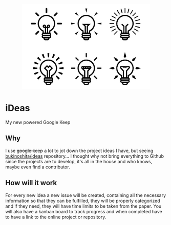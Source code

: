 
<p align="center">
  <img src="https://github.com/mikejavier/ideas/raw/master/Screen%20Shot%202018-08-19%20at%2010.58.56.png" width="400" />
</p>

# iDeas
My new powered Google Keep

## Why
I use ~~google keep~~ a lot to jot down the project ideas I have, but seeing [bukinoshita/ideas](https://github.com/bukinoshita/ideas) repository... I thought why not bring everything to Github since the projects are to develop, it's all in the house and who knows, maybe even find a contributor.

## How will it work
For every new idea a new issue will be created, containing all the necessary information so that they can be fulfilled, they will be properly categorized and if they need, they will have time limits to be taken from the paper. You will also have a kanban board to track progress and when completed have to have a link to the online project or repository.
